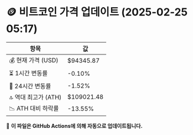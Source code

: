 # 🪙 비트코인 가격 업데이트 (2025-02-25 05:17)

| 항목                | 값 |
|--------------------|----------------|
| 💰 현재 가격 (USD) | $94345.87 |
| ⏳ 1시간 변동률    | -0.10% |
| 📆 24시간 변동률   | -1.52% |
| 🔝 역대 최고가 (ATH) | $109021.48 |
| 📉 ATH 대비 하락률 | -13.55% |

🔄 **이 파일은 GitHub Actions에 의해 자동으로 업데이트됩니다.**
